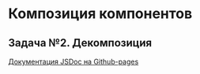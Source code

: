 # Композиция компонентов
## Задача №2. Декомпозиция

[Документация JSDoc на Github-pages](https://fdm1try.github.io/react05-cc-decomposition/global.html#AdsWidget)
